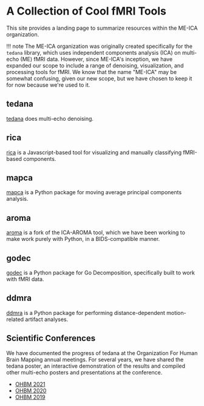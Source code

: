 # A Collection of Cool fMRI Tools

This site provides a landing page to summarize resources within the ME-ICA organization.

!!! note
    The ME-ICA organization was originally created specifically for the ``tedana`` library,
    which uses independent components analysis (ICA) on multi-echo (ME) fMRI data.
    However, since ME-ICA's inception, we have expanded our scope to include a range of
    denoising, visualization, and processing tools for fMRI.
    We know that the name "ME-ICA" may be somewhat confusing, given our new scope,
    but we have chosen to keep it for now because we're used to it.


## tedana

[tedana][] does multi-echo denoising.


## rica

[rica][] is a Javascript-based tool for visualizing and manually classifying fMRI-based components.


## mapca

[mapca][] is a Python package for moving average principal components analysis.


## aroma

[aroma][] is a fork of the ICA-AROMA tool, which we have been working to make work purely with Python, in a BIDS-compatible manner.


## godec

[godec][] is a Python package for Go Decomposition, specifically built to work with fMRI data.


## ddmra

[ddmra][] is a Python package for performing distance-dependent motion-related artifact analyses.


## Scientific Conferences

We have documented the progress of tedana at the Organization
For Human Brain Mapping annual meetings. For several years,
we have shared the tedana poster, an interactive demonstration of the results
and compiled other multi-echo posters and presentations at the conference.
- [OHBM 2021][]
- [OHBM 2020][]
- [OHBM 2019][]

<!-- links -->
[aroma]: https://github.com/ME-ICA/aroma
[ddmra]: http://ddmra.readthedocs.io
[godec]: https://github.com/ME-ICA/godec
[mapca]: https://github.com/ME-ICA/mapca
[rica]: https://github.com/ME-ICA/rica
[tedana]: https://tedana.readthedocs.io
[OHBM 2021]: https://github.com/ME-ICA/ohbm-2021-multiecho
[OHBM 2020]: https://github.com/ME-ICA/tedana-ohbm-2020
[OHBM 2019]: https://github.com/ME-ICA/tedana-ohbm-2019